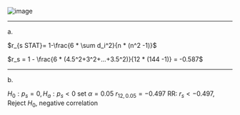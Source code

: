 ![image](https://github.com/user-attachments/assets/baabda3b-049c-43b1-8299-69243e843336)

________
a.

$r_{s STAT}= 1-\frac{6 * \sum d_i^2}{n * (n^2 -1)}$

$r_s = 1 - \frac{6 * (4.5^2+3^2+...+3.5^2)}{12 * (144 -1)} = -0.587$

_________
b.

$H_0: p_s =0 , H_a: p_s < 0$
set $\alpha=0.05$
$r_{12,0.05}=-0.497$
RR: $r_s<-0.497$, Reject $H_0$, negative correlation
